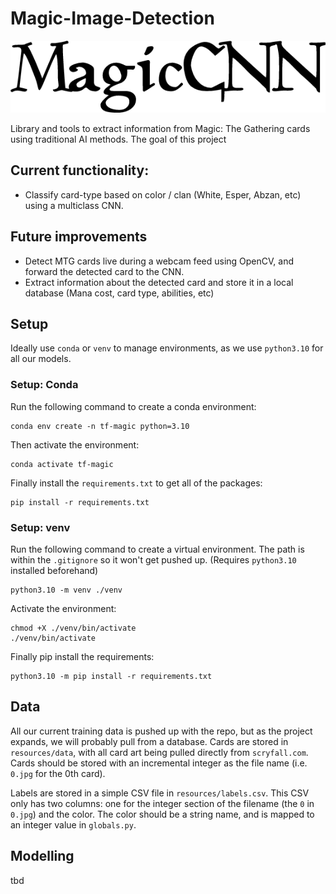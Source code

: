 # Magic-Image-Detection

![MagicCNN](resources/docs/text-1752255948540.png)

Library and tools to extract information from Magic: The Gathering cards
using traditional AI methods. The goal of this project 
## Current functionality:
* Classify card-type based on color / clan (White, Esper, Abzan, etc) using a multiclass CNN.

## Future improvements
* Detect MTG cards live during a webcam feed using OpenCV, and forward the detected card to the CNN.
* Extract information about the detected card and store it in
a local database (Mana cost, card type, abilities, etc)

## Setup
Ideally use `conda` or `venv` to manage environments, as we use `python3.10` for
all our models. 

### Setup: Conda
Run the following command to create a conda environment:
```
conda env create -n tf-magic python=3.10
```
Then activate the environment:
```
conda activate tf-magic
```
Finally install the `requirements.txt` to get all of the packages:
```
pip install -r requirements.txt
```

### Setup: venv
Run the following command to create a virtual environment. The path is within
the `.gitignore` so it won't get pushed up. (Requires `python3.10` installed beforehand)
```
python3.10 -m venv ./venv
```
Activate the environment:
```
chmod +X ./venv/bin/activate
./venv/bin/activate
```
Finally pip install the requirements:
```
python3.10 -m pip install -r requirements.txt
```

## Data
All our current training data is pushed up with the repo, but as the project
expands, we will probably pull from a database. Cards are stored in `resources/data`,
with all card art being pulled directly from `scryfall.com`. Cards should be stored
with an incremental integer as the file name (i.e. `0.jpg` for the 0th card). 

Labels are stored in a simple CSV file in `resources/labels.csv`. This CSV only has
two columns: one for the integer section of the filename (the `0` in `0.jpg`) and the color. The color should be a string name, and is mapped to an integer value in `globals.py`.

## Modelling
tbd
